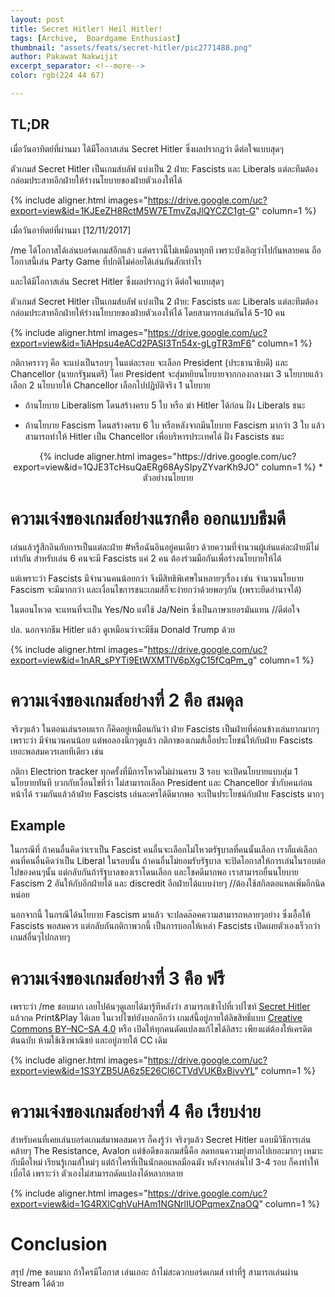 ```yaml
---
layout: post
title: Secret Hitler! Heil Hitler!
tags: [Archive,  Boardgame Enthusiast]
thumbnail: "assets/feats/secret-hitler/pic2771488.png"
author: Pakawat Nakwijit
excerpt_separator: <!--more-->
color: rgb(224 44 67)

---
```


## TL;DR
เมื่อวันอาทิตย์ที่ผ่านมา ได้มีโอกาสเล่น Secret Hitler ซึ่งผลปรากฎว่า ดีต่อใจแบบสุดๆ

ตัวเกมส์ Secret Hitler เป็นเกมส์บลัฟ แบ่งเป็น 2 ฝ่าย: Fascists และ Liberals แต่ละทีมต้องกล่อมประสาทอีกฝ่ายให้ร่างนโยบายของฝ่ายตัวเองให้ได้

<!--more-->

{% include aligner.html images="https://drive.google.com/uc?export=view&id=1KJEeZH8RctM5W7ETmvZqJlQYCZC1gt-G" column=1 %}

เมื่อวันอาทิตย์ที่ผ่านมา [12/11/2017]

/me ได้โอกาสได้เล่นบอร์ดเกมส์อีกแล้ว แต่คราวนี้ไม่เหมือนทุกที เพราะบังเอิญว่าไปกันหลายคน ถือโอกาสนี้เล่น Party Game ที่ปกติไม่ค่อยได้เล่นกันสักเท่าไร

และได้มีโอกาสเล่น Secret Hitler ซึ่งผลปรากฎว่า ดีต่อใจแบบสุดๆ

ตัวเกมส์ Secret Hitler เป็นเกมส์บลัฟ แบ่งเป็น 2 ฝ่าย: Fascists และ Liberals แต่ละทีมต้องกล่อมประสาทอีกฝ่ายให้ร่างนโยบายของฝ่ายตัวเองให้ได้ โดยสามารถเล่นกันได้ 5-10 คน

{% include aligner.html images="https://drive.google.com/uc?export=view&id=1iAHpsu4eACd2PASI3Tn54x-gLgTR3mF6" column=1 %}

กติกาคราวๆ คือ จะแบ่งเป็นรอบๆ ในแต่ละรอบ จะเลือก President (ประธานาธิบดี) และ Chancellor (นายกรัฐมนตรี) โดย President จะสุ่มหยิบนโยบายจากกองกลางมา 3 นโยบายแล้วเลือก 2 นโยบายให้ Chancellor เลือกไปปฏิบัติจริง 1 นโยบาย

* ถ้านโยบาย Liberalism โดนสร้างครบ 5 ใบ หรือ ฆ่า Hitler ได้ก่อน ฝั่ง Liberals ชนะ

* ถ้านโยบาย Fascism โดนสร้างครบ 6 ใบ หรือหลังจากมีนโยบาย Fascism มากว่า 3 ใบ แล้วสามารถทำให้ Hitler เป็น Chancellor เพื่อบริหารประเทศได้ ฝั่ง Fascists ชนะ


<div style="text-align: center;margin-bottom:20px">
{% include aligner.html images="https://drive.google.com/uc?export=view&id=1QJE3TcHsuQaERg68AySIpyZYvarKh9JO" column=1 %}
* ตัวอย่างนโยบาย
</div>

# ความเจ๋งของเกมส์อย่างแรกคือ ออกแบบธีมดี

เล่นแล้วรู้สึกอินกับการเป็นแต่ละฝ่าย <span class="tag-en"><span class="tag-en">#หรือฉันอินอยู่คนเดียว</span></span> ด้วยความที่จำนวนผู้เล่นแต่ละฝ่ายมีไม่เท่ากัน สำหรับเล่น 6 คนจะมี Fascists แค่ 2 คน ต้องร่วมมือกันเพื่อร่างนโยบายให้ได้

แต่เพราะว่า Fascists มีจำนวนคนน้อยกว่า จึงมีสิทธิพิเศษในหลายๆเรื่อง เช่น จำนวนนโยบาย Fascism จะมีมากกว่า และเงื่อนไขการชนะเกมส์ก็จะง่ายกว่าด้วยพอๆกัน (เพราะยึดอำนาจได้)

ในตอนโหวต จะแทนที่จะเป็น Yes/No แต่ใช้ Ja/Nein ซึ่งเป็นภาษาเยอรมันแทน //ดีต่อใจ

ปล. นอกจากธีม Hitler แล้ว ดูเหมือนว่าจะมีธีม Donald Trump ด้วย

{% include aligner.html images="https://drive.google.com/uc?export=view&id=1nAR_sPYTi9EtWXMTIV6pXgC15fCqPm_g" column=1 %}

# ความเจ๋งของเกมส์อย่างที่ 2 คือ สมดุล

จริงๆแล้ว ในตอนเล่นรอบแรก ก็คิดอยู่เหมือนกันว่า ฝ่าย Fascists เป็นฝ่ายที่ค่อนข้างเล่นยากมากๆ เพราะว่า มีจำนวนคนน้อย แต่พอลองนึกๆดูแล้ว กติกาของเกมส์เอื้อประโยชน์ให้กับฝ่าย Fascists เยอะพอสมควรเลยทีเดียว เช่น

กติกา Electrion tracker ทุกครั้งที่มีการโหวตไม่ผ่านครบ 3 รอบ จะเปิดนโยบายแบบสุ่ม 1 นโยบายทันที บวกกับเงื่อนไขที่ว่า ไม่สามารถเลือก President และ Chancellor ซ้ำกับคนก่อนหน้าได้ รวมกันแล้วถ้าฝ่าย Fascists เล่นละครได้ดีมากพอ จะเป็นประโยชน์กับฝ่าย Fascists มากๆ

## Example

ในกรณีที่ ถ้าคนอื่นคิดว่าเราเป็น Fascist คนอื่นจะเลือกไม่โหวตรัฐบาลที่คนนั้นเลือก เราก็แค่เลือกคนที่คนอื่นคิดว่าเป็น Liberal ในรอบนั้น ถ้าคนอื่นไม่ยอมรับรัฐบาล จะปิดโอกาสให้การเล่นในรอบต่อไปของคนๆนั้น แต่กลับกันถ้ารัฐบาลของเราโดนเลือก และโชคดีมากพอ เราสามารถยื่นนโยบาย Fascism 2 อันให้กับอีกฝ่ายได้ และ discredit อีกฝ่ายได้แบบง่ายๆ //ต้องใช้สกิลตอแหลเพิ่มอีกนิดหน่อย

นอกจากนี้ ในกรณีได้นโยบาย Fascism มาแล้ว จะปลดล๊อคความสามารถหลายๆอย่าง ซึ่งเอื้อให้ Fascists พอสมควร แต่กลับกันกติกาพวกนี้ เป็นการบอกให้เหล่า Fascists เปิดเผยตัวเองเร็วกว่าเกมส์อื่นๆไปกลายๆ

# ความเจ๋งของเกมส์อย่างที่ 3 คือ ฟรี

เพราะว่า /me ชอบมาก เลยไปค้นๆดูเลยได้มารู้ทีหลังว่า สามารถเข้าไปที่เวปไซท์ [Secret Hitler](http://secrethitler.com/) แล้วกด Print&Play ได้เลย ในเวปไซท์ยังบอกอีกว่า เกมส์นี้อยู่ภายใต้ลิขสิทธิ์แบบ [Creative Commons BY–NC–SA 4.0](https://creativecommons.org/licenses/by-nc-sa/4.0/) หรือ เปิดให้ทุกคนดัดแปลงแก้ไขได้อิสระ เพียงแต่ต้องให้เครดิตต้นฉบับ ห้ามใช้เชิงพาณิชย์ และอยู่ภายใต้ CC เดิม

{% include aligner.html images="https://drive.google.com/uc?export=view&id=1S3YZB5UA6z5E26Cl6CTVdVUKBxBivvYL" column=1 %}

# ความเจ๋งของเกมส์อย่างที่ 4 คือ เรียบง่าย

สำหรับคนที่เคยเล่นบอร์ดเกมส์มาพอสมควร ก็คงรู้ว่า จริงๆแล้ว Secret Hitler แอบมีวิธีการเล่นคล้ายๆ The Resistance, Avalon แต่ข้อดีของเกมส์นี้คือ ลดทอนความยุ่งยากไปเยอะมากๆ เหมาะกับมือใหม่ เรียนรู้เกมส์ใหม่ๆ แต่ถ้าใครที่เป็นนักตอแหลมือฉมัง หลังจากเล่นไป 3-4 รอบ ก็คงทำให้เบื่อได้ เพราะว่า ตัวเองไม่สามารถดัดแปลงได้หลากหลาย

{% include aligner.html images="https://drive.google.com/uc?export=view&id=1G4RXlCghVuHAm1NGNrlIUOPqmexZnaOQ" column=1 %}

# Conclusion

สรุป /me ชอบมาก ถ้าใครมีโอกาส เล่นเถอะ ถ้าไม่สะดวกบอร์ดเกมส์ เท่าที่รู้ สามารถเล่นผ่าน Stream ได้ด้วย